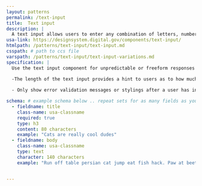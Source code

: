 ```yaml
---
layout: patterns
permalink: /text-input
title:  Text input
description: |
  A text input allows users to enter any combination of letters, numbers, or symbols. Text input boxes can span single or multiple lines.
usa-link: https://designsystem.digital.gov/components/text-input/
htmlpath: /patterns/text-input/text-input.md
csspath: # path to ccs file
varspath: /patterns/text-input/text-input-variations.md
specification: |
  Use the text input component for unpredictable or freeform responses and allow users to paste in a response. 
  
  -The length of the text input provides a hint to users as to how much text to write. Do not require users to write paragraphs of text into a single-line input box; use a text area instead.

  - Only show error validation messages or stylings after a user has interacted with a particular field.

schema: # example schema below .. repeat sets for as many fields as you have
  - fieldname: title
    class-name: usa-classname
    required: true
    type: h3
    content: 80 characters
    example: "Cats are really cool dudes"
  - fieldname: body
    class-name: usa-classname
    type: text
    character: 140 characters
    example: "Run off table persian cat jump eat fish hack. Paw at beetle and eat it before it gets away demand"


---
```

<!--- if extra information is needed for this pattern, write here in Markdown. -->
<!--- to learn markdown format go to https://docs.github.com/en/github/writing-on-github/basic-writing-and-formatting-syntax -->


